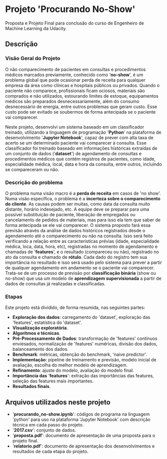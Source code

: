 
# Projeto 'Procurando No-Show'
Proposta e Projeto Final para conclusão do curso de Engenheiro de Machine Learning da Udacity.

## Descrição
### Visão Geral do Projeto

O não comparecimento de pacientes em consultas e procedimentos médicos marcados previamente, conhecido como '**no-show**', é um problema global que pode ocasionar perda de receita para qualquer empresa da área como clínicas e hospitais públicos ou privados. Quando o paciente não comparece, profissionais ficam ociosos, materiais são comprados e não utilizados, estourando limites de estoque, equipamentos médicos são preparados desnecessariamente, além do consumo desnecessário de energia, entre outros problemas que geram custo. Esse custo pode ser evitado se soubermos de forma antecipada se o paciente vai comparecer.

Neste projeto, desenvolvi um sistema baseado em um classificador treinado, utilizando a linguagem de programação '**Python**' na plataforma de desenvolvimento '**Jupyter Notebook**', capaz de prever com alta taxa de acerto se um determinado paciente vai comparecer à consulta. Esse classificador foi treinado baseado em informações históricas extraídas de um conjunto de dados ('**dataset**') de agendamento de consultas e procedimentos médicos que contém registros de pacientes, como idade, especialidade médica, local, data e hora da consulta, entre outros, incluindo se compareceram ou não.

### Descrição do problema

O problema numa visão macro é a **perda de receita**  em casos de 'no show'. Numa visão específica, o problema é a **incerteza sobre o comparecimento do cliente**. As causas podem ser muitas, como data da consulta muito distante, horário indesejado, etc. A equipe deve se preparar para uma possível substituição de paciente, liberação de empregados ou cancelamento de pedidos de materiais, mas para isso ela tem que saber de forma antecipada se ele vai comparecer. O sistema proposto fará essa previsão através da análise de dados históricos registrados desde o agendamento até o comparecimento ou não na consulta. Isso será feito verificando a relação entre as características prévias (idade, especialidade médica, loca, data, hora, etc), registradas no momento de agendamento e chamadas de '**features**', e o resultado (compareceu ou não), registrado no ato da consulta e chamado de **rótulo**. Cada dado do registro tem sua importância no resultado e isso será usado pelo sistema para prever a partir de qualquer agendamento em andamento se o paciente vai comparecer. Trata-se de um processo de previsão por **classificação binária** (show ou no-show) que usa um modelo de **aprendizagem supervisionada** a partir de dados de consultas já realizadas e classificadas.

### Etapas
Este projeto está dividido, de forma resumida, nas seguintes partes:
- **Exploração dos dados**: carregamento do 'dataset', exploração das 'features', estatística do 'dataset'.
- **Visualização exploratória**.
- **Algoritmos e técnicas**.
- **Pré-Processamento de Dados**: transformação de 'features' contínuos enviesados, normalização de 'features' numéricas, divisão dos dados, balanceamento dos dados.
- **Benchmark**: métricas, obtenção do benchmark, 'naive predictor'.
- **Implementação**: pipeline de treinamento e previsão, modelo inicial de avaliação, escolha do melhor modelo de aprendizagem.
- **Refinamento**: ajuste do modelo, avaliação do modelo final.
- **Importância das** '**features**': extração das importâncias das features, seleção das features mais importantes.
- **Resultados finais**.

## Arquivos utilizados neste projeto
- '**procurando_no-show.ipynb**': códigos de programa na linguagem 'python' para uso na plataforma 'Jupyter Notebook' com descrição técnica em cada passo do projeto.
- '**2017.csv**': conjunto de dados.
- '**proposta.pdf**': documento de apresentação de uma proposta para o projeto final.
- '**relatorio.pdf**': documento de apresentação dos desenvolvimentos e resultados de cada etapa do projeto.
